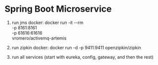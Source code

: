 # Spring Boot Microservice

1. run jms docker:
docker run -it --rm \
  -p 8161:8161 \
  -p 61616:61616 \
  vromero/activemq-artemis

2. run zipkin docker:
docker run -d -p 9411:9411 openzipkin/zipkin

3. run all services (start with eureka, config, gateway, and then the rest) 
